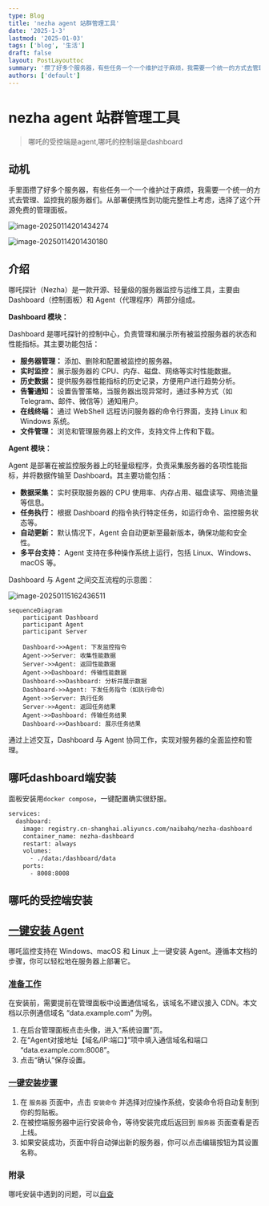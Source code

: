 ```yaml
---
type: Blog
title: 'nezha agent 站群管理工具'
date: '2025-1-3'
lastmod: '2025-01-03'
tags: ['blog', '生活']
draft: false
layout: PostLayouttoc
summary: '攒了好多个服务器，有些任务一个一个维护过于麻烦，我需要一个统一的方式去管理、监控我的服务器们。从部署便携性到功能完整性上考虑，选择了这个开源免费的管理面板。'
authors: ['default']
---
```


# nezha agent 站群管理工具

> 哪吒的受控端是agent,哪吒的控制端是dashboard

## 动机

手里面攒了好多个服务器，有些任务一个一个维护过于麻烦，我需要一个统一的方式去管理、监控我的服务器们。从部署便携性到功能完整性上考虑，选择了这个开源免费的管理面板。

![image-20250114201434274](https://yyhimage.oss-cn-shanghai.aliyuncs.com/img/image-20250114201434274.png)

![image-20250114201430180](https://yyhimage.oss-cn-shanghai.aliyuncs.com/img/image-20250114201430180.png)

## 介绍

哪吒探针（Nezha）是一款开源、轻量级的服务器监控与运维工具，主要由 Dashboard（控制面板）和 Agent（代理程序）两部分组成。

**Dashboard 模块：**

Dashboard 是哪吒探针的控制中心，负责管理和展示所有被监控服务器的状态和性能指标。其主要功能包括：

- **服务器管理：** 添加、删除和配置被监控的服务器。
- **实时监控：** 展示服务器的 CPU、内存、磁盘、网络等实时性能数据。
- **历史数据：** 提供服务器性能指标的历史记录，方便用户进行趋势分析。
- **告警通知：** 设置告警策略，当服务器出现异常时，通过多种方式（如 Telegram、邮件、微信等）通知用户。
- **在线终端：** 通过 WebShell 远程访问服务器的命令行界面，支持 Linux 和 Windows 系统。
- **文件管理：** 浏览和管理服务器上的文件，支持文件上传和下载。

**Agent 模块：**

Agent 是部署在被监控服务器上的轻量级程序，负责采集服务器的各项性能指标，并将数据传输至 Dashboard。其主要功能包括：

- **数据采集：** 实时获取服务器的 CPU 使用率、内存占用、磁盘读写、网络流量等信息。
- **任务执行：** 根据 Dashboard 的指令执行特定任务，如运行命令、监控服务状态等。
- **自动更新：** 默认情况下，Agent 会自动更新至最新版本，确保功能和安全性。
- **多平台支持：** Agent 支持在多种操作系统上运行，包括 Linux、Windows、macOS 等。

 Dashboard 与 Agent 之间交互流程的示意图：

![image-20250115162436511](https://yyhimage.oss-cn-shanghai.aliyuncs.com/img/image-20250115162436511.png)

```mermaid
sequenceDiagram
    participant Dashboard
    participant Agent
    participant Server

    Dashboard->>Agent: 下发监控指令
    Agent->>Server: 收集性能数据
    Server->>Agent: 返回性能数据
    Agent->>Dashboard: 传输性能数据
    Dashboard->>Dashboard: 分析并展示数据
    Dashboard->>Agent: 下发任务指令（如执行命令）
    Agent->>Server: 执行任务
    Server->>Agent: 返回任务结果
    Agent->>Dashboard: 传输任务结果
    Dashboard->>Dashboard: 展示任务结果
```

通过上述交互，Dashboard 与 Agent 协同工作，实现对服务器的全面监控和管理。

## 哪吒dashboard端安装

面板安装用`docker compose`，一键配置确实很舒服。

```dockerfile
services:
  dashboard:
    image: registry.cn-shanghai.aliyuncs.com/naibahq/nezha-dashboard
    container_name: nezha-dashboard
    restart: always
    volumes:
      - ./data:/dashboard/data
    ports:
      - 8008:8008
```

## 哪吒的受控端安装

## [一键安装 Agent](https://nezha.wiki/guide/agent.html#一键安装-agent)

哪吒监控支持在 Windows、macOS 和 Linux 上一键安装 Agent。遵循本文档的步骤，你可以轻松地在服务器上部署它。

### [准备工作](https://nezha.wiki/guide/agent.html#准备工作)

在安装前，需要提前在管理面板中设置通信域名，该域名不建议接入 CDN。本文档以示例通信域名 “data.example.com” 为例。

1. 在后台管理面板点击头像，进入“系统设置”页。
2. 在“Agent对接地址【域名/IP:端口】”项中填入通信域名和端口 “data.example.com:8008”。
3. 点击“确认”保存设置。

### [一键安装步骤](https://nezha.wiki/guide/agent.html#一键安装步骤)

1. 在 `服务器` 页面中，点击 `安装命令` 并选择对应操作系统，安装命令将自动复制到你的剪贴板。
2. 在被控端服务器中运行安装命令，等待安装完成后返回到 `服务器` 页面查看是否上线。
3. 如果安装成功，页面中将自动弹出新的服务器，你可以点击编辑按钮为其设置名称。



### 附录

哪吒安装中遇到的问题，可以[自查](https://nezha.wiki/guide/q2.html)

